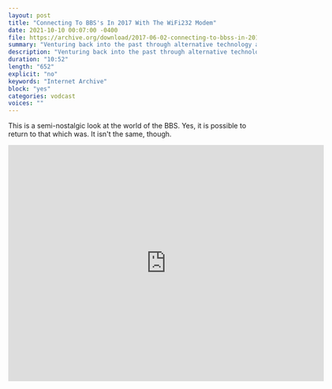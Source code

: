 ```yaml
---
layout: post
title: "Connecting To BBS's In 2017 With The WiFi232 Modem"
date: 2021-10-10 00:07:00 -0400
file: https://archive.org/download/2017-06-02-connecting-to-bbss-in-2017-with-the-wi-fi-232-modem/2017-06-02%20-%20Connecting%20to%20BBS%27s%20in%202017%20with%20the%20WiFi232%20Modem.mp4
summary: "Venturing back into the past through alternative technology arrangements."
description: "Venturing back into the past through alternative technology arrangements."
duration: "10:52"
length: "652"
explicit: "no" 
keywords: "Internet Archive"
block: "yes" 
categories: vodcast
voices: ""
---
```

This is a semi-nostalgic look at the world of the BBS.  Yes, it is possible to return to that which was.  It isn't the same, though.

<iframe src="https://archive.org/embed/2017-06-02-connecting-to-bbss-in-2017-with-the-wi-fi-232-modem" width="640" height="480" frameborder="0" webkitallowfullscreen="true" mozallowfullscreen="true" allowfullscreen></iframe>




